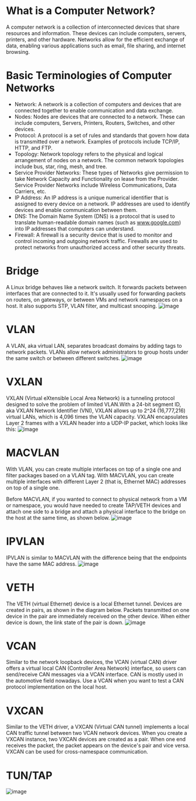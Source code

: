 # What is a Computer Network?
A computer network is a collection of interconnected devices that share resources and information. These devices can include computers, servers, printers, and other hardware. Networks allow for the efficient exchange of data, enabling various applications such as email, file sharing, and internet browsing.

# Basic Terminologies of Computer Networks
- Network:  A network is a collection of computers and devices that are connected together to enable communication and data exchange.
- Nodes:  Nodes are devices that are connected to a network. These can include computers, Servers, Printers, Routers, Switches, and other devices.
- Protocol:  A protocol is a set of rules and standards that govern how data is transmitted over a network. Examples of protocols include TCP/IP, HTTP, and FTP.
- Topology:  Network topology refers to the physical and logical arrangement of nodes on a network. The common network topologies include bus, star, ring, mesh, and tree.
- Service Provider Networks:  These types of Networks give permission to take Network Capacity and Functionality on lease from the Provider. Service Provider Networks include Wireless Communications, Data Carriers, etc.
- IP Address:  An IP address is a unique numerical identifier that is assigned to every device on a network. IP addresses are used to identify devices and enable communication between them.
- DNS:  The Domain Name System (DNS) is a protocol that is used to translate human-readable domain names (such as www.google.com) into IP addresses that computers can understand.
- Firewall:  A firewall is a security device that is used to monitor and control incoming and outgoing network traffic. Firewalls are used to protect networks from unauthorized access and other security threats.

# Bridge
A Linux bridge behaves like a network switch. It forwards packets between interfaces that are connected to it. It's usually used for forwarding packets on routers, on gateways, or between VMs and network namespaces on a host. It also supports STP, VLAN filter, and multicast snooping.
![image](https://github.com/user-attachments/assets/316706a4-ac67-4c67-9d45-a6e6311c1e7f)

#  VLAN
A VLAN, aka virtual LAN, separates broadcast domains by adding tags to network packets. VLANs allow network administrators to group hosts under the same switch or between different switches.
![image](https://github.com/user-attachments/assets/97ed2a40-65bb-4f77-a9ca-8b8a85c54ba1)

# VXLAN
VXLAN (Virtual eXtensible Local Area Network) is a tunneling protocol designed to solve the problem of limited VLAN.With a 24-bit segment ID, aka VXLAN Network Identifier (VNI), VXLAN allows up to 2^24 (16,777,216) virtual LANs, which is 4,096 times the VLAN capacity.
  VXLAN encapsulates Layer 2 frames with a VXLAN header into a UDP-IP packet, which looks like this:
  ![image](https://github.com/user-attachments/assets/ebba2912-7a8f-40ad-9efa-7e1adc5bcb2e)

  # MACVLAN
With VLAN, you can create multiple interfaces on top of a single one and filter packages based on a VLAN tag. With MACVLAN, you can create multiple interfaces with different Layer 2 (that is, Ethernet MAC) addresses on top of a single one.

Before MACVLAN, if you wanted to connect to physical network from a VM or namespace, you would have needed to create TAP/VETH devices and attach one side to a bridge and attach a physical interface to the bridge on the host at the same time, as shown below. 
![image](https://github.com/user-attachments/assets/4d869eb6-a4af-4abd-b645-8588868aa7ee)

# IPVLAN
IPVLAN is similar to MACVLAN with the difference being that the endpoints have the same MAC address.
![image](https://github.com/user-attachments/assets/71f46b20-c7b5-4cdf-8c2d-3e5f0573936b)

# VETH
The VETH (virtual Ethernet) device is a local Ethernet tunnel. Devices are created in pairs, as shown in the diagram below.
Packets transmitted on one device in the pair are immediately received on the other device. When either device is down, the link state of the pair is down.
![image](https://github.com/user-attachments/assets/b4158b07-f8c4-4a4a-949e-007d8c1799e0)

# VCAN
Similar to the network loopback devices, the VCAN (virtual CAN) driver offers a virtual local CAN (Controller Area Network) interface, so users can send/receive CAN messages via a VCAN interface. CAN is mostly used in the automotive field nowadays.
Use a VCAN when you want to test a CAN protocol implementation on the local host.

# VXCAN
Similar to the VETH driver, a VXCAN (Virtual CAN tunnel) implements a local CAN traffic tunnel between two VCAN network devices. When you create a VXCAN instance, two VXCAN devices are created as a pair. When one end receives the packet, the packet appears on the device's pair and vice versa. VXCAN can be used for cross-namespace communication.

# TUN/TAP
![image](https://github.com/user-attachments/assets/78516f2f-7992-4972-a1ca-6aa5d8c5e5c5)








